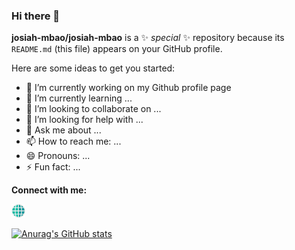 ### Hi there 👋

**josiah-mbao/josiah-mbao** is a ✨ _special_ ✨ repository because its `README.md` (this file) appears on your GitHub profile.

Here are some ideas to get you started:

- 🔭 I’m currently working on my Github profile page
- 🌱 I’m currently learning ...
- 👯 I’m looking to collaborate on ...
- 🤔 I’m looking for help with ...
- 💬 Ask me about ...
- 📫 How to reach me: ...
- 😄 Pronouns: ...
- ⚡ Fun fact: ...

**Connect with me:**

[<img width="22px" src="./website.png" />][website]


[![Anurag's GitHub stats](https://github-readme-stats.vercel.app/api?username=josiah-mbao&hide_title=true&theme=onedark)](https://github.com/josiah-mbao)

[website]: https://google.com
